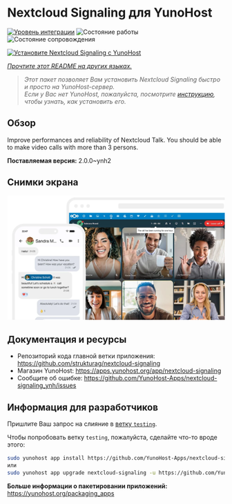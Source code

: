 <!--
Важно: этот README был автоматически сгенерирован <https://github.com/YunoHost/apps/tree/master/tools/readme_generator>
Он НЕ ДОЛЖЕН редактироваться вручную.
-->

# Nextcloud Signaling для YunoHost

[![Уровень интеграции](https://dash.yunohost.org/integration/nextcloud-signaling.svg)](https://ci-apps.yunohost.org/ci/apps/nextcloud-signaling/) ![Состояние работы](https://ci-apps.yunohost.org/ci/badges/nextcloud-signaling.status.svg) ![Состояние сопровождения](https://ci-apps.yunohost.org/ci/badges/nextcloud-signaling.maintain.svg)

[![Установите Nextcloud Signaling с YunoHost](https://install-app.yunohost.org/install-with-yunohost.svg)](https://install-app.yunohost.org/?app=nextcloud-signaling)

*[Прочтите этот README на других языках.](./ALL_README.md)*

> *Этот пакет позволяет Вам установить Nextcloud Signaling быстро и просто на YunoHost-сервер.*  
> *Если у Вас нет YunoHost, пожалуйста, посмотрите [инструкцию](https://yunohost.org/install), чтобы узнать, как установить его.*

## Обзор

Improve performances and reliability of Nextcloud Talk. You should be able to make video calls with more than 3 persons.


**Поставляемая версия:** 2.0.0~ynh2

## Снимки экрана

![Снимок экрана Nextcloud Signaling](./doc/screenshots/nextcloud-hub7-talk-preview.webp)

## Документация и ресурсы

- Репозиторий кода главной ветки приложения: <https://github.com/strukturag/nextcloud-signaling>
- Магазин YunoHost: <https://apps.yunohost.org/app/nextcloud-signaling>
- Сообщите об ошибке: <https://github.com/YunoHost-Apps/nextcloud-signaling_ynh/issues>

## Информация для разработчиков

Пришлите Ваш запрос на слияние в [ветку `testing`](https://github.com/YunoHost-Apps/nextcloud-signaling_ynh/tree/testing).

Чтобы попробовать ветку `testing`, пожалуйста, сделайте что-то вроде этого:

```bash
sudo yunohost app install https://github.com/YunoHost-Apps/nextcloud-signaling_ynh/tree/testing --debug
или
sudo yunohost app upgrade nextcloud-signaling -u https://github.com/YunoHost-Apps/nextcloud-signaling_ynh/tree/testing --debug
```

**Больше информации о пакетировании приложений:** <https://yunohost.org/packaging_apps>
